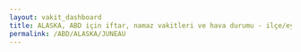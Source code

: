 ```yaml
---
layout: vakit_dashboard
title: ALASKA, ABD için iftar, namaz vakitleri ve hava durumu - ilçe/eyalet seç
permalink: /ABD/ALASKA/JUNEAU
---
```


<script type="text/javascript">
  var GLOBAL_COUNTRY = 'ABD';
  var GLOBAL_CITY = 'ALASKA';
  var GLOBAL_STATE = 'JUNEAU';
  var lat = 72;
  var lon = 21;
</script>
